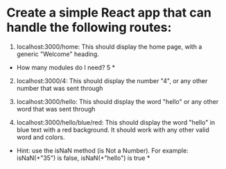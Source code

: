 # Create a simple React app that can handle the following routes:

1. localhost:3000/home: This should display the home page, with a generic "Welcome" heading.

- How many modules do I need? 5 \*

2. localhost:3000/4: This should display the number "4", or any other number that was sent through

3. localhost:3000/hello: This should display the word "hello" or any other word that was sent through

4. localhost:3000/hello/blue/red: This should display the word "hello" in blue text with a red background. It should work with any other valid word and colors.

- Hint: use the isNaN method (is Not a Number). For example: isNaN(+"35") is false, isNaN(+"hello") is true \*
